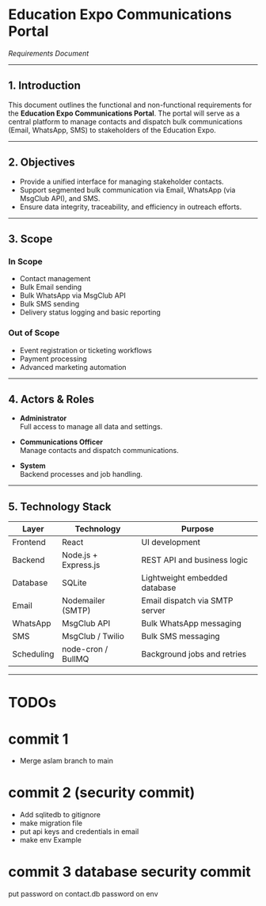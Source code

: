 # Education Expo Communications Portal  
*Requirements Document*

---

## 1. Introduction

This document outlines the functional and non-functional requirements for the **Education Expo Communications Portal**. The portal will serve as a central platform to manage contacts and dispatch bulk communications (Email, WhatsApp, SMS) to stakeholders of the Education Expo.

---

## 2. Objectives

- Provide a unified interface for managing stakeholder contacts.
- Support segmented bulk communication via Email, WhatsApp (via MsgClub API), and SMS.
- Ensure data integrity, traceability, and efficiency in outreach efforts.

---

## 3. Scope

### In Scope

- Contact management
- Bulk Email sending
- Bulk WhatsApp via MsgClub API
- Bulk SMS sending
- Delivery status logging and basic reporting

### Out of Scope

- Event registration or ticketing workflows
- Payment processing
- Advanced marketing automation

---

## 4. Actors & Roles

- **Administrator**  
  Full access to manage all data and settings.

- **Communications Officer**  
  Manage contacts and dispatch communications.

- **System**  
  Backend processes and job handling.

---

## 5. Technology Stack

| Layer       | Technology             | Purpose                                  |
|------------|------------------------|------------------------------------------|
| Frontend    | React                  | UI development                           |
| Backend     | Node.js + Express.js   | REST API and business logic              |
| Database    | SQLite                 | Lightweight embedded database            |
| Email       | Nodemailer (SMTP)      | Email dispatch via SMTP server           |
| WhatsApp    | MsgClub API            | Bulk WhatsApp messaging                  |
| SMS         | MsgClub / Twilio       | Bulk SMS messaging                       |
| Scheduling  | node-cron / BullMQ     | Background jobs and retries              |

---


# TODOs

# commit 1
- Merge aslam branch to main

# commit 2 (security commit)
- Add sqlitedb to gitignore
- make migration file
- put api keys and credentials in email
- make env Example

# commit 3 database security commit
put password on contact.db
password on env

